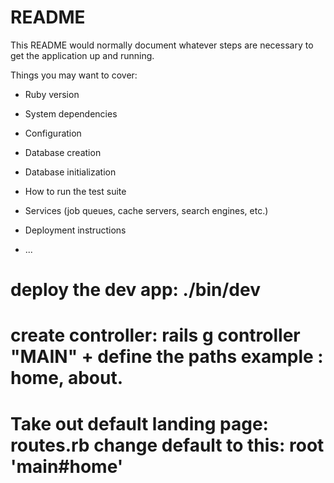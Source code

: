 # README

This README would normally document whatever steps are necessary to get the
application up and running.

Things you may want to cover:

* Ruby version

* System dependencies

* Configuration

* Database creation

* Database initialization

* How to run the test suite

* Services (job queues, cache servers, search engines, etc.)

* Deployment instructions

* ...

# deploy the dev app: ./bin/dev 
# create controller: rails g controller "MAIN" + define the paths example : home, about.
# Take out default landing page: routes.rb change default to this: root 'main#home'